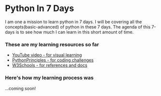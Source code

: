 # Python In 7 Days

I am one a mission to learn python in 7 days. I will be covering all the concepts(basic-advanced) of python in these 7 days. The agenda of this 7-days is to see how much I can learn in this short amount of time.

### These are my learning resources so far

- [YouTube video - for visual learning](https://youtu.be/L5sZ6WgOnj0)
- [PythonPrinciples - for coding challenges](https://pythonprinciples.com/challenges/)
- [W3Schools - for references and docs](https://www.w3schools.com/python/)

### Here's how my learning process was

...coming soon!
